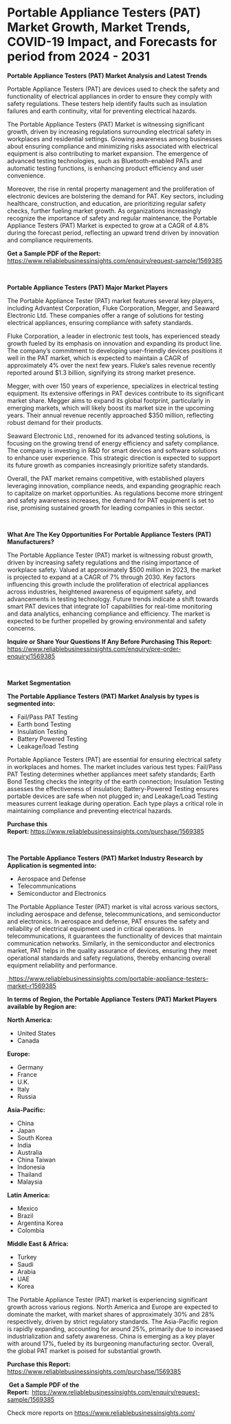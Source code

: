 <p><h1>Portable Appliance Testers (PAT) Market Growth, Market Trends, COVID-19 Impact, and Forecasts for period from 2024 - 2031</h1></p><p><strong>Portable Appliance Testers (PAT) Market Analysis and Latest Trends</strong></p>
<p><p>Portable Appliance Testers (PAT) are devices used to check the safety and functionality of electrical appliances in order to ensure they comply with safety regulations. These testers help identify faults such as insulation failures and earth continuity, vital for preventing electrical hazards.</p><p>The Portable Appliance Testers (PAT) Market is witnessing significant growth, driven by increasing regulations surrounding electrical safety in workplaces and residential settings. Growing awareness among businesses about ensuring compliance and minimizing risks associated with electrical equipment is also contributing to market expansion. The emergence of advanced testing technologies, such as Bluetooth-enabled PATs and automatic testing functions, is enhancing product efficiency and user convenience.</p><p>Moreover, the rise in rental property management and the proliferation of electronic devices are bolstering the demand for PAT. Key sectors, including healthcare, construction, and education, are prioritizing regular safety checks, further fueling market growth. As organizations increasingly recognize the importance of safety and regular maintenance, the Portable Appliance Testers (PAT) Market is expected to grow at a CAGR of 4.8% during the forecast period, reflecting an upward trend driven by innovation and compliance requirements.</p></p>
<p><strong>Get a Sample PDF of the Report:&nbsp;</strong> <a href="https://www.reliablebusinessinsights.com/enquiry/request-sample/1569385?utm_campaign=97&utm_medium=2&utm_source=Github&utm_content=ia&utm_term=29122024&utm_id=portable-appliance-testers-pat">https://www.reliablebusinessinsights.com/enquiry/request-sample/1569385</a></p>
<p>&nbsp;</p>
<p><strong>Portable Appliance Testers (PAT) Major Market Players</strong></p>
<p><p>The Portable Appliance Tester (PAT) market features several key players, including Advantest Corporation, Fluke Corporation, Megger, and Seaward Electronic Ltd. These companies offer a range of solutions for testing electrical appliances, ensuring compliance with safety standards.</p><p>Fluke Corporation, a leader in electronic test tools, has experienced steady growth fueled by its emphasis on innovation and expanding its product line. The company’s commitment to developing user-friendly devices positions it well in the PAT market, which is expected to maintain a CAGR of approximately 4% over the next few years. Fluke’s sales revenue recently reported around $1.3 billion, signifying its strong market presence.</p><p>Megger, with over 150 years of experience, specializes in electrical testing equipment. Its extensive offerings in PAT devices contribute to its significant market share. Megger aims to expand its global footprint, particularly in emerging markets, which will likely boost its market size in the upcoming years. Their annual revenue recently approached $350 million, reflecting robust demand for their products.</p><p>Seaward Electronic Ltd., renowned for its advanced testing solutions, is focusing on the growing trend of energy efficiency and safety compliance. The company is investing in R&D for smart devices and software solutions to enhance user experience. This strategic direction is expected to support its future growth as companies increasingly prioritize safety standards.</p><p>Overall, the PAT market remains competitive, with established players leveraging innovation, compliance needs, and expanding geographic reach to capitalize on market opportunities. As regulations become more stringent and safety awareness increases, the demand for PAT equipment is set to rise, promising sustained growth for leading companies in this sector.</p></p>
<p>&nbsp;</p>
<p><strong>What Are The Key Opportunities For Portable Appliance Testers (PAT) Manufacturers?</strong></p>
<p><p>The Portable Appliance Tester (PAT) market is witnessing robust growth, driven by increasing safety regulations and the rising importance of workplace safety. Valued at approximately $500 million in 2023, the market is projected to expand at a CAGR of 7% through 2030. Key factors influencing this growth include the proliferation of electrical appliances across industries, heightened awareness of equipment safety, and advancements in testing technology. Future trends indicate a shift towards smart PAT devices that integrate IoT capabilities for real-time monitoring and data analytics, enhancing compliance and efficiency. The market is expected to be further propelled by growing environmental and safety concerns.</p></p>
<p><strong>Inquire or Share Your Questions If Any Before Purchasing This Report:</strong> <a href="https://www.reliablebusinessinsights.com/enquiry/pre-order-enquiry/1569385?utm_campaign=97&utm_medium=2&utm_source=Github&utm_content=ia&utm_term=29122024&utm_id=portable-appliance-testers-pat">https://www.reliablebusinessinsights.com/enquiry/pre-order-enquiry/1569385</a></p>
<p>&nbsp;</p>
<p><strong>Market Segmentation</strong></p>
<p><strong>The Portable Appliance Testers (PAT) Market Analysis by types is segmented into:</strong></p>
<p><ul><li>Fail/Pass PAT Testing</li><li>Earth bond Testing</li><li>Insulation Testing</li><li>Battery Powered Testing</li><li>Leakage/load Testing</li></ul></p>
<p><p>Portable Appliance Testers (PAT) are essential for ensuring electrical safety in workplaces and homes. The market includes various test types: Fail/Pass PAT Testing determines whether appliances meet safety standards; Earth Bond Testing checks the integrity of the earth connection; Insulation Testing assesses the effectiveness of insulation; Battery-Powered Testing ensures portable devices are safe when not plugged in; and Leakage/Load Testing measures current leakage during operation. Each type plays a critical role in maintaining compliance and preventing electrical hazards.</p></p>
<p><strong>Purchase this Report:&nbsp;</strong><a href="https://www.reliablebusinessinsights.com/purchase/1569385?utm_campaign=97&utm_medium=2&utm_source=Github&utm_content=ia&utm_term=29122024&utm_id=portable-appliance-testers-pat">https://www.reliablebusinessinsights.com/purchase/1569385</a></p>
<p>&nbsp;</p>
<p><strong>The Portable Appliance Testers (PAT) Market Industry Research by Application is segmented into:</strong></p>
<p><ul><li>Aerospace and Defense</li><li>Telecommunications</li><li>Semiconductor and Electronics</li></ul></p>
<p><p>The Portable Appliance Tester (PAT) market is vital across various sectors, including aerospace and defense, telecommunications, and semiconductor and electronics. In aerospace and defense, PAT ensures the safety and reliability of electrical equipment used in critical operations. In telecommunications, it guarantees the functionality of devices that maintain communication networks. Similarly, in the semiconductor and electronics market, PAT helps in the quality assurance of devices, ensuring they meet operational standards and safety regulations, thereby enhancing overall equipment reliability and performance.</p></p>
<p><a href="https://www.reliablebusinessinsights.com/portable-appliance-testers-market-r1569385?utm_campaign=97&utm_medium=2&utm_source=Github&utm_content=ia&utm_term=29122024&utm_id=portable-appliance-testers-pat">&nbsp;https://www.reliablebusinessinsights.com/portable-appliance-testers-market-r1569385</a></p>
<p><strong>In terms of Region, the Portable Appliance Testers (PAT) Market Players available by Region are:</strong></p>
<p>
    <p> <strong> North America: </strong>
        <ul>
            <li>United States</li>
            <li>Canada</li>
        </ul>
        </p> 
    <p> <strong> Europe: </strong>
        <ul>
            <li>Germany</li>
            <li>France</li>
            <li>U.K.</li>
            <li>Italy</li>
            <li>Russia</li>
        </ul>
        </p> 
    <p> <strong> Asia-Pacific: </strong>
        <ul>
            <li>China</li>
            <li>Japan</li>
            <li>South Korea</li>
            <li>India</li>
            <li>Australia</li>
            <li>China Taiwan</li>
            <li>Indonesia</li>
            <li>Thailand</li>
            <li>Malaysia</li>
        </ul>
        </p> 
    <p> <strong> Latin America: </strong>
        <ul>
            <li>Mexico</li>
            <li>Brazil</li>
            <li>Argentina Korea</li>
            <li>Colombia</li>
        </ul>
        </p> 
    <p> <strong> Middle East & Africa: </strong>
        <ul>
            <li>Turkey</li>
            <li>Saudi</li>
            <li>Arabia</li>
            <li>UAE</li>
            <li>Korea</li>
        </ul>
    </p>
    </p>
<p><p>The Portable Appliance Tester (PAT) market is experiencing significant growth across various regions. North America and Europe are expected to dominate the market, with market shares of approximately 30% and 28% respectively, driven by strict regulatory standards. The Asia-Pacific region is rapidly expanding, accounting for around 25%, primarily due to increased industrialization and safety awareness. China is emerging as a key player with around 17%, fueled by its burgeoning manufacturing sector. Overall, the global PAT market is poised for substantial growth.</p></p>
<p><strong>Purchase this Report: </strong><a href="https://www.reliablebusinessinsights.com/purchase/1569385?utm_campaign=97&utm_medium=2&utm_source=Github&utm_content=ia&utm_term=29122024&utm_id=portable-appliance-testers-pat">https://www.reliablebusinessinsights.com/purchase/1569385</a></p>
<p>&nbsp;<strong>Get a Sample PDF of the Report:&nbsp;&nbsp;</strong><a href="https://www.reliablebusinessinsights.com/enquiry/request-sample/1569385?utm_campaign=97&utm_medium=2&utm_source=Github&utm_content=ia&utm_term=29122024&utm_id=portable-appliance-testers-pat">https://www.reliablebusinessinsights.com/enquiry/request-sample/1569385</a></p>
<p><strong></strong></p>
<p>Check more reports on <a href="https://www.reliablebusinessinsights.com/?utm_campaign=97&utm_medium=2&utm_source=Github&utm_content=ia&utm_term=29122024&utm_id=portable-appliance-testers-pat">https://www.reliablebusinessinsights.com/</a></p>